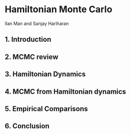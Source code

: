 Hamiltonian Monte Carlo
=================

Ilan Man and Sanjay Hariharan


<h2>1. Introduction</h2>

<h2>2. MCMC review</h2>

<h2>3. Hamiltonian Dynamics</h2>

<h2>4. MCMC from Hamiltonian dynamics</h2>

<h2>5. Empirical Comparisons</h2>

<h2>6. Conclusion</h2>

